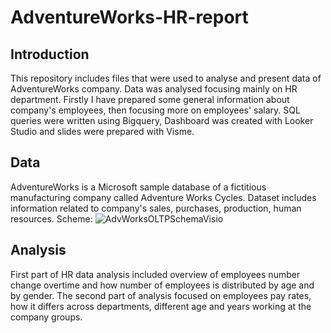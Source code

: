 # AdventureWorks-HR-report

## Introduction

This repository includes files that were used to analyse and present data of AdventureWorks company. Data was analysed focusing mainly on HR department. Firstly I have prepared some general information about company's employees, then focusing more on employees' salary. 
SQL queries were written using Bigquery, Dashboard was created with Looker Studio and slides were prepared with Visme.   

## Data

AdventureWorks is a Microsoft sample database of a fictitious manufacturing company called Adventure Works Cycles. Dataset includes information related to company's sales, purchases, production, human resources. 
Scheme: 
![AdvWorksOLTPSchemaVisio](https://user-images.githubusercontent.com/54881288/200851260-524a7a63-4697-49d8-a937-5118a1df5a8f.jpeg)

## Analysis

First part of HR data analysis included overview of employees number change overtime and 
how number of employees is distributed by age and by gender. The second part of analysis focused on employees pay rates, how it differs across departments, different age and years working at the company groups. 

